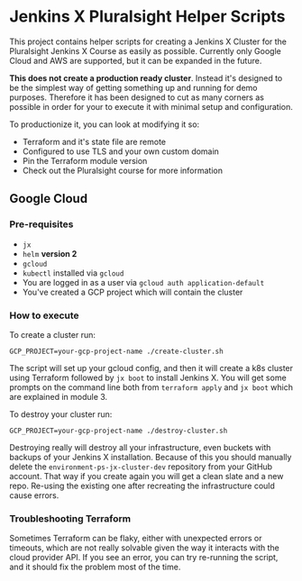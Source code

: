 # Jenkins X Pluralsight Helper Scripts

This project contains helper scripts for creating a Jenkins X Cluster 
for the Pluralsight Jenkins X Course as easily as possible. Currently only Google Cloud and 
AWS are supported, but it can be expanded in the future.

**This does not create a production ready cluster**. Instead it's 
designed to be the simplest way of getting something up and running
for demo purposes. Therefore it has been designed to cut as many corners 
as possible in order for your to execute it with minimal setup and configuration.

To productionize it, you can look at modifying it so:

- Terraform and it's state file are remote
- Configured to use TLS and your own custom domain
- Pin the Terraform module version
- Check out the  Pluralsight course for more information  

## Google Cloud

### Pre-requisites

- `jx` 
- `helm` **version 2**
- `gcloud`
- `kubectl` installed via `gcloud`
- You are logged in as a user via `gcloud auth application-default`
- You've created a GCP project which will contain the cluster

### How to execute

To create a cluster run:

`GCP_PROJECT=your-gcp-project-name ./create-cluster.sh`

The script will set up your gcloud config, and then it will 
create a k8s cluster using Terraform followed by `jx boot` to 
install Jenkins X. You will get some prompts on 
the command line both from `terraform apply` and `jx boot` which
are explained in module 3.

To destroy your cluster run:

`GCP_PROJECT=your-gcp-project-name ./destroy-cluster.sh`

Destroying really will destroy all your infrastructure, even buckets with
backups of your Jenkins X installation. Because of this you should manually
delete the `environment-ps-jx-cluster-dev` repository from your GitHub account.
That way if you create again you will get a clean slate and a new repo. Re-using 
the existing one after recreating the infrastructure could cause errors.

### Troubleshooting Terraform

Sometimes Terraform can be flaky, either with unexpected errors or timeouts, which 
are not really solvable given the way it interacts with the cloud provider API. If 
you see an error, you can try re-running the script, and it should fix the problem most of the time.